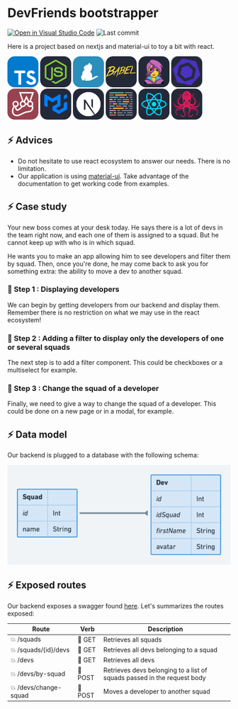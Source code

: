 # DevFriends bootstrapper

[![Open in Visual Studio Code](https://img.shields.io/static/v1?logo=visualstudiocode&label=&message=Open%20in%20Visual%20Studio%20Code&labelColor=2c2c32&color=007acc&logoColor=007acc)](https://github.dev/jpb06/dev-friends-starter)
![Last commit](https://img.shields.io/github/last-commit/jpb06/dev-friends-starter?logo=git)

Here is a project based on nextjs and material-ui to toy a bit with react.

<!-- readme-package-icons start -->

<p align="left"><a href="https://www.typescriptlang.org/docs/" target="_blank"><img height="70" src="https://raw.githubusercontent.com/jpb06/jpb06/master/icons/TypeScript.svg" /></a>&nbsp;<a href="https://nodejs.org/en/docs/" target="_blank"><img height="70" src="https://raw.githubusercontent.com/jpb06/jpb06/master/icons/NodeJS-Dark.svg" /></a>&nbsp;<a href="https://yarnpkg.com/api/" target="_blank"><img height="70" src="https://raw.githubusercontent.com/jpb06/jpb06/master/icons/Yarn-Dark.svg" /></a>&nbsp;<a href="https://babeljs.io/docs/en/" target="_blank"><img height="70" src="https://raw.githubusercontent.com/jpb06/jpb06/master/icons/Babel-Dark.svg" /></a>&nbsp;<a href="https://emotion.sh/docs/introduction" target="_blank"><img height="70" src="https://raw.githubusercontent.com/jpb06/jpb06/master/icons/Emotion-Dark.svg" /></a>&nbsp;<a href="https://eslint.org/docs/latest/" target="_blank"><img height="70" src="https://raw.githubusercontent.com/jpb06/jpb06/master/icons/Eslint-Dark.svg" /></a>&nbsp;<a href="https://jestjs.io/docs/getting-started" target="_blank"><img height="70" src="https://raw.githubusercontent.com/jpb06/jpb06/master/icons/Jest.svg" /></a>&nbsp;<a href="https://mui.com/material-ui/getting-started/overview/" target="_blank"><img height="70" src="https://raw.githubusercontent.com/jpb06/jpb06/master/icons/MaterialUI-Dark.svg" /></a>&nbsp;<a href="https://nextjs.org/docs/getting-started" target="_blank"><img height="70" src="https://raw.githubusercontent.com/jpb06/jpb06/master/icons/NextJS-Dark.svg" /></a>&nbsp;<a href="https://prettier.io/docs/en/index.html" target="_blank"><img height="70" src="https://raw.githubusercontent.com/jpb06/jpb06/master/icons/Prettier-Dark.svg" /></a>&nbsp;<a href="https://reactjs.org/docs/getting-started.html" target="_blank"><img height="70" src="https://raw.githubusercontent.com/jpb06/jpb06/master/icons/React-Dark.svg" /></a>&nbsp;<a href="https://testing-library.com/docs/" target="_blank"><img height="70" src="https://raw.githubusercontent.com/jpb06/jpb06/master/icons/TestingLibrary-Dark.svg" /></a></p>

<!-- readme-package-icons end -->

## ⚡ Advices

- Do not hesitate to use react ecosystem to answer our needs. There is no limitation.
- Our application is using [material-ui](https://mui.com/material-ui/getting-started/overview/). Take advantage of the documentation to get working code from examples.

## ⚡ Case study

Your new boss comes at your desk today. He says there is a lot of devs in the team right now, and each one of them is assigned to a squad. But he cannot keep up with who is in which squad.

He wants you to make an app allowing him to see developers and filter them by squad. Then, once you're done, he may come back to ask you for something extra: the ability to move a dev to another squad.

### 🔶 Step 1 : Displaying developers

We can begin by getting developers from our backend and display them. Remember there is no restriction on what we may use in the react ecosystem!

### 🔶 Step 2 : Adding a filter to display only the developers of one or several squads

The next step is to add a filter component. This could be checkboxes or a multiselect for example.

### 🔶 Step 3 : Change the squad of a developer

Finally, we need to give a way to change the squad of a developer. This could be done on a new page or in a modal, for example.

## ⚡ Data model

Our backend is plugged to a database with the following schema:

![Datamodel](./assets/dev-friends-model.png)

## ⚡ Exposed routes

Our backend exposes a swagger found [here](https://devfriends-backend.fly.dev). Let's summarizes the routes exposed:

| Route                 | Verb    | Description                                                             |
| --------------------- | ------- | ----------------------------------------------------------------------- |
| 💥 /squads            | 🔹 GET  | Retrieves all squads                                                    |
| 💥 /squads/{id}/devs  | 🔹 GET  | Retrieves all devs belonging to a squad                                 |
| 💥 /devs              | 🔹 GET  | Retrieves all devs                                                      |
| 💥 /devs/by-squad     | 🔸 POST | Retrieves devs belonging to a list of squads passed in the request body |
| 💥 /devs/change-squad | 🔸 POST | Moves a developer to another squad                                      |
